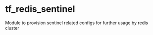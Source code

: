 # tf_redis_sentinel
Module to provision sentinel related configs for further usage by redis cluster

